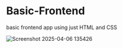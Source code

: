# Basic-Frontend
basic frontend app using just HTML and CSS

![Screenshot 2025-04-06 135426](https://github.com/user-attachments/assets/c4cb58df-de65-40ab-8328-24ff9920f143)



